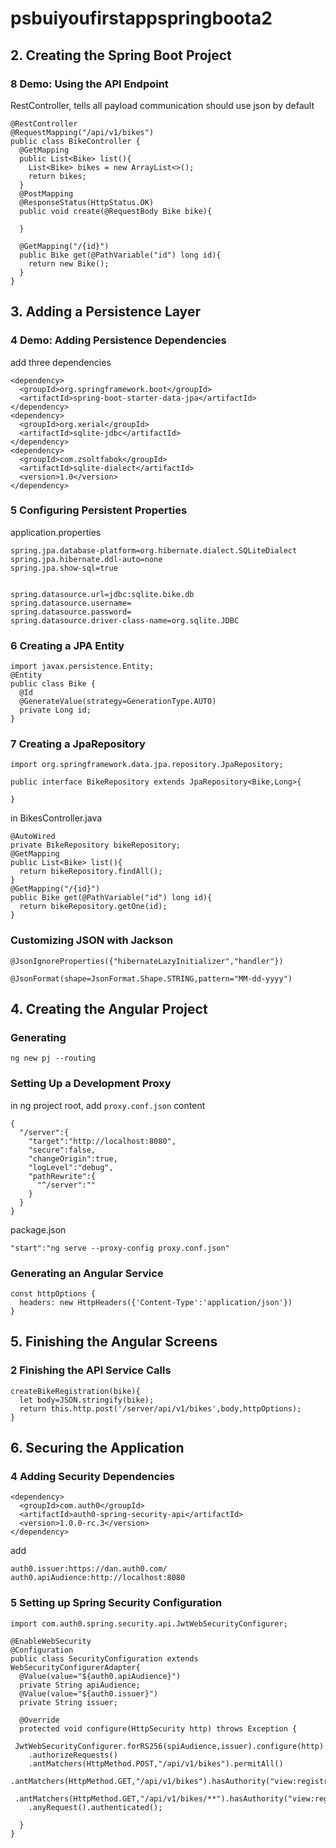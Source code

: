 # psbuiyoufirstappspringboota2
## 2. Creating the Spring Boot Project
### 8  Demo: Using the API Endpoint
RestController, tells all payload communication should use json by default
```
@RestController
@RequestMapping("/api/v1/bikes")
public class BikeController {
  @GetMapping
  public List<Bike> list(){
    List<Bike> bikes = new ArrayList<>();
    return bikes;
  }
  @PostMapping
  @ResponseStatus(HttpStatus.OK)
  public void create(@RequestBody Bike bike){
  
  }
  
  @GetMapping("/{id}")
  public Bike get(@PathVariable("id") long id){
    return new Bike();
  }
}
```

## 3. Adding a Persistence Layer
### 4 Demo: Adding Persistence Dependencies
add three dependencies
```
<dependency>
  <groupId>org.springframework.boot</groupId>
  <artifactId>spring-boot-starter-data-jpa</artifactId>
</dependency>
<dependency>
  <groupId>org.xerial</groupId>
  <artifactId>sqlite-jdbc</artifactId>
</dependency>
<dependency>
  <groupId>com.zsoltfabok</groupId>
  <artifactId>sqlite-dialect</artifactId>
  <version>1.0</version>
</dependency>
```

### 5 Configuring Persistent Properties
application.properties
```
spring.jpa.database-platform=org.hibernate.dialect.SQLiteDialect
spring.jpa.hibernate.ddl-auto=none
spring.jpa.show-sql=true


spring.datasource.url=jdbc:sqlite.bike.db
spring.datasource.username=
spring.datasource.password=
spring.datasource.driver-class-name=org.sqlite.JDBC
```


### 6 Creating a JPA Entity
```
import javax.persistence.Entity;
@Entity
public class Bike {
  @Id
  @GenerateValue(strategy=GenerationType.AUTO)
  private Long id;
}
```

### 7 Creating a JpaRepository
```
import org.springframework.data.jpa.repository.JpaRepository;

public interface BikeRepository extends JpaRepository<Bike,Long>{
  
}
```
in BikesController.java
```
@AutoWired
private BikeRepository bikeRepository;
@GetMapping
public List<Bike> list(){
  return bikeRepository.findAll();
}
@GetMapping("/{id}")
public Bike get(@PathVariable("id") long id){
  return bikeRepository.getOne(id);
}
```

### Customizing JSON with Jackson
```
@JsonIgnoreProperties({"hibernateLazyInitializer","handler"})
```

```
@JsonFormat(shape=JsonFormat.Shape.STRING,pattern="MM-dd-yyyy")
```

## 4. Creating the Angular Project
### Generating
```
ng new pj --routing
```

### Setting Up a Development Proxy
in ng project root, add
```proxy.conf.json```
content
```
{
  "/server":{
    "target":"http://localhost:8080",
    "secure":false,
    "changeOrigin":true,
    "logLevel":"debug",
    "pathRewrite":{
      "^/server":""
    }
  }
}
```
package.json
```
"start":"ng serve --proxy-config proxy.conf.json"
```

### Generating an Angular Service
```
const httpOptions {
  headers: new HttpHeaders({'Content-Type':'application/json'})
}
```
## 5. Finishing the Angular Screens
### 2 Finishing the API Service Calls
```
createBikeRegistration(bike){
  let body=JSON.stringify(bike);
  return this.http.post('/server/api/v1/bikes',body,httpOptions);
}
```


## 6. Securing the Application
### 4 Adding Security Dependencies
```
<dependency>
  <groupId>com.auth0</groupId>
  <artifactId>auth0-spring-security-api</artifactId>
  <version>1.0.0-rc.3</version>
</dependency>
```

add
```
auth0.issuer:https://dan.auth0.com/
auth0.apiAudience:http://localhost:8080
```

### 5 Setting up Spring Security Configuration
```
import com.auth0.spring.security.api.JwtWebSecurityConfigurer;

@EnableWebSecurity
@Configuration
public class SecurityConfiguration extends WebSecurityConfigurerAdapter{
  @Value(value="${auth0.apiAudience}")
  private String apiAudience;
  @Value(value="${auth0.issuer}")
  private String issuer;
  
  @Override
  protected void configure(HttpSecurity http) throws Exception {
    JwtWebSecurityConfigurer.forRS256(spiAudience,issuer).configure(http)
    .authorizeRequests()
    .antMatchers(HttpMethod.POST,"/api/v1/bikes").permitAll()
    .antMatchers(HttpMethod.GET,"/api/v1/bikes").hasAuthority("view:registrations")
    .antMatchers(HttpMethod.GET,"/api/v1/bikes/**").hasAuthority("view:registration")
    .anyRequest().authenticated();
  
  }
}
```





